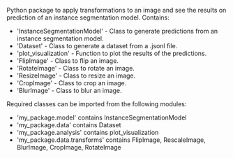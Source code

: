 Python package to apply transformations to an image and see the results on prediction of an instance segmentation model.
Contains:
- 'InstanceSegmentationModel' - Class to generate predictions from an instance segmentation model.
- 'Dataset' - Class to generate a dataset from a .jsonl file.
- 'plot_visualization' - Function to plot the results of the predictions.
- 'FlipImage' - Class to flip an image.
- 'RotateImage' - Class to rotate an image.
- 'ResizeImage' - Class to resize an image.
- 'CropImage' - Class to crop an image.
- 'BlurImage' - Class to blur an image.

Required classes can be imported from the following modules:
- 'my_package.model' contains InstanceSegmentationModel
- 'my_package.data' contains Dataset
- 'my_package.analysis' contains plot_visualization
- 'my_package.data.transforms' contains FlipImage, RescaleImage, BlurImage, CropImage, RotateImage